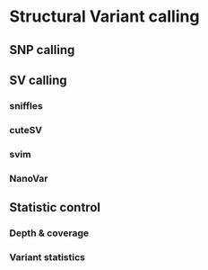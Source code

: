 # Structural Variant calling

## SNP calling

## SV calling

### sniffles

### cuteSV

### svim

### NanoVar

## Statistic control

### Depth & coverage

### Variant statistics
